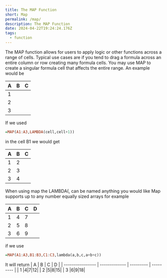 ```yaml
---
title: The MAP Function
short: Map
permalink: /map/
description: The MAP Function
date: 2024-04-22T19:24:24.176Z
tags:
  - function
---
```

The MAP function allows for users to apply logic or other functions across a range of cells.
Typical use cases are if you tend to drag a formula across an entire column or row creating many formula cells. You may use MAP to create a singular formula cell that affects the entire range. An example would be

| A                | B             | C         |
| ---------------- | ------------- | --------- |
| 1 |||
| 2 |||
| 3 |||

If we used 
```haskell
=MAP(A1:A3,LAMBDA(cell,cell+1))
```
in the cell B1 we would get

| A                | B             | C         |
| ---------------- | ------------- | --------- |
| 1 |2||
| 2 |3||
| 3 |4||

When using map the LAMBDA(<variable>, <variable> can be named anything you would like
Map supports up to any number equally sized arrays for example

| A                | B             | C         | D         |
| ---------------- | ------------- | --------- | --------- |
| 1 |4|7||
| 2 |5|8||
| 3 |6|9||

if we use
```haskell
=MAP(A1:A3,B1:B3,C1:C3,lambda(a,b,c,a+b+c))
```

It will return
| A                | B             | C         | D         |
| ---------------- | ------------- | --------- | --------- |
| 1 |4|7|12|
| 2 |5|8|15|
| 3 |6|9|18|
